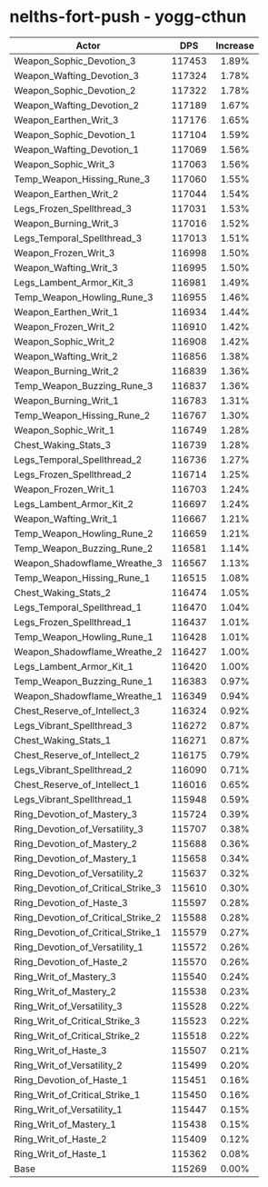 # nelths-fort-push - yogg-cthun
| Actor | DPS | Increase |
|---|:---:|:---:|
|Weapon_Sophic_Devotion_3|117453|1.89%|
|Weapon_Wafting_Devotion_3|117324|1.78%|
|Weapon_Sophic_Devotion_2|117322|1.78%|
|Weapon_Wafting_Devotion_2|117189|1.67%|
|Weapon_Earthen_Writ_3|117176|1.65%|
|Weapon_Sophic_Devotion_1|117104|1.59%|
|Weapon_Wafting_Devotion_1|117069|1.56%|
|Weapon_Sophic_Writ_3|117063|1.56%|
|Temp_Weapon_Hissing_Rune_3|117060|1.55%|
|Weapon_Earthen_Writ_2|117044|1.54%|
|Legs_Frozen_Spellthread_3|117031|1.53%|
|Weapon_Burning_Writ_3|117016|1.52%|
|Legs_Temporal_Spellthread_3|117013|1.51%|
|Weapon_Frozen_Writ_3|116998|1.50%|
|Weapon_Wafting_Writ_3|116995|1.50%|
|Legs_Lambent_Armor_Kit_3|116981|1.49%|
|Temp_Weapon_Howling_Rune_3|116955|1.46%|
|Weapon_Earthen_Writ_1|116934|1.44%|
|Weapon_Frozen_Writ_2|116910|1.42%|
|Weapon_Sophic_Writ_2|116908|1.42%|
|Weapon_Wafting_Writ_2|116856|1.38%|
|Weapon_Burning_Writ_2|116839|1.36%|
|Temp_Weapon_Buzzing_Rune_3|116837|1.36%|
|Weapon_Burning_Writ_1|116783|1.31%|
|Temp_Weapon_Hissing_Rune_2|116767|1.30%|
|Weapon_Sophic_Writ_1|116749|1.28%|
|Chest_Waking_Stats_3|116739|1.28%|
|Legs_Temporal_Spellthread_2|116736|1.27%|
|Legs_Frozen_Spellthread_2|116714|1.25%|
|Weapon_Frozen_Writ_1|116703|1.24%|
|Legs_Lambent_Armor_Kit_2|116697|1.24%|
|Weapon_Wafting_Writ_1|116667|1.21%|
|Temp_Weapon_Howling_Rune_2|116659|1.21%|
|Temp_Weapon_Buzzing_Rune_2|116581|1.14%|
|Weapon_Shadowflame_Wreathe_3|116567|1.13%|
|Temp_Weapon_Hissing_Rune_1|116515|1.08%|
|Chest_Waking_Stats_2|116474|1.05%|
|Legs_Temporal_Spellthread_1|116470|1.04%|
|Legs_Frozen_Spellthread_1|116437|1.01%|
|Temp_Weapon_Howling_Rune_1|116428|1.01%|
|Weapon_Shadowflame_Wreathe_2|116427|1.00%|
|Legs_Lambent_Armor_Kit_1|116420|1.00%|
|Temp_Weapon_Buzzing_Rune_1|116383|0.97%|
|Weapon_Shadowflame_Wreathe_1|116349|0.94%|
|Chest_Reserve_of_Intellect_3|116324|0.92%|
|Legs_Vibrant_Spellthread_3|116272|0.87%|
|Chest_Waking_Stats_1|116271|0.87%|
|Chest_Reserve_of_Intellect_2|116175|0.79%|
|Legs_Vibrant_Spellthread_2|116090|0.71%|
|Chest_Reserve_of_Intellect_1|116016|0.65%|
|Legs_Vibrant_Spellthread_1|115948|0.59%|
|Ring_Devotion_of_Mastery_3|115724|0.39%|
|Ring_Devotion_of_Versatility_3|115707|0.38%|
|Ring_Devotion_of_Mastery_2|115688|0.36%|
|Ring_Devotion_of_Mastery_1|115658|0.34%|
|Ring_Devotion_of_Versatility_2|115637|0.32%|
|Ring_Devotion_of_Critical_Strike_3|115610|0.30%|
|Ring_Devotion_of_Haste_3|115597|0.28%|
|Ring_Devotion_of_Critical_Strike_2|115588|0.28%|
|Ring_Devotion_of_Critical_Strike_1|115579|0.27%|
|Ring_Devotion_of_Versatility_1|115572|0.26%|
|Ring_Devotion_of_Haste_2|115570|0.26%|
|Ring_Writ_of_Mastery_3|115540|0.24%|
|Ring_Writ_of_Mastery_2|115538|0.23%|
|Ring_Writ_of_Versatility_3|115528|0.22%|
|Ring_Writ_of_Critical_Strike_3|115523|0.22%|
|Ring_Writ_of_Critical_Strike_2|115518|0.22%|
|Ring_Writ_of_Haste_3|115507|0.21%|
|Ring_Writ_of_Versatility_2|115499|0.20%|
|Ring_Devotion_of_Haste_1|115451|0.16%|
|Ring_Writ_of_Critical_Strike_1|115450|0.16%|
|Ring_Writ_of_Versatility_1|115447|0.15%|
|Ring_Writ_of_Mastery_1|115438|0.15%|
|Ring_Writ_of_Haste_2|115409|0.12%|
|Ring_Writ_of_Haste_1|115362|0.08%|
|Base|115269|0.00%|

